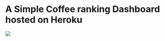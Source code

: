 # A Simple Coffee ranking Dashboard hosted on Heroku

<p align="centre">
  <a href="https://coffee-dashboard-sandra.herokuapp.com/" title="Coffee Dashboard">
    <img src="https://user-images.githubusercontent.com/55002027/115780382-01393f80-a3b1-11eb-8466-0e48d44f470c.png" />
  </a>
</p>
